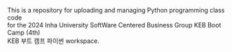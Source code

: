 This is a repository for uploading and managing Python programming class code\
for the 2024 Inha University SoftWare Centered Business Group KEB Boot Camp (4th) \
KEB 부트 캠프 파이썬 workspace.